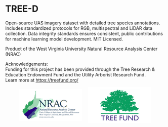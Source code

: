 # TREE-D
Open-source UAS imagery dataset with detailed tree species annotations. Includes standardized protocols for RGB, multispectral and LiDAR data collection. Data integrity standards ensures consistent, public contributions for machine learning model development. MIT Licensed.

Product of the West Virginia University Natural Resource Analysis Center (NRAC)

Acknowledgements:<br>
Funding for this project has been provided through the Tree Research & Education Endowment Fund and the Utility Arborist Research Fund.<br>
Learn more at https://treefund.org/


<div style="display: flex; justify-content: center; align-items: center; gap: 20px;">
    <img src="repo_imgs/NRAC_Davis_Logo2025_Smaller.jpg" alt="NRAC Logo" width="200"/>
    <img src="repo_imgs/TREE-Fund-Logo-No-Tag-3_2-1-784x445.png" alt="TREEFund Logo" width="200"/>
</div>
